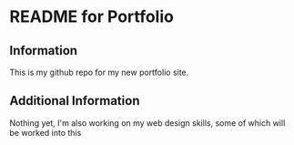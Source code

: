 # README for Portfolio

## Information

This is my github repo for my new portfolio site.

## Additional Information

Nothing yet, I'm also working on my web design skills, some of which will be worked into this
